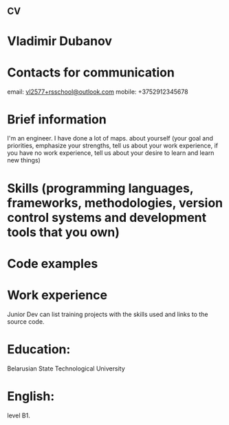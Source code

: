 ## CV
# Vladimir Dubanov
# Contacts for communication
email: vl2577+rsschool@outlook.com
mobile: +3752912345678
# Brief information 
I'm an engineer. I have done a lot of maps.
about yourself (your goal and priorities, emphasize your strengths, tell us about your work experience, if you have no work experience, tell us about your desire to learn and learn new things)
# Skills (programming languages, frameworks, methodologies, version control systems and development tools that you own)
# Code examples
# Work experience 
Junior Dev can list training projects with the skills used and links to the source code.
# Education: 
Belarusian State Technological University
# English: 
level B1.
